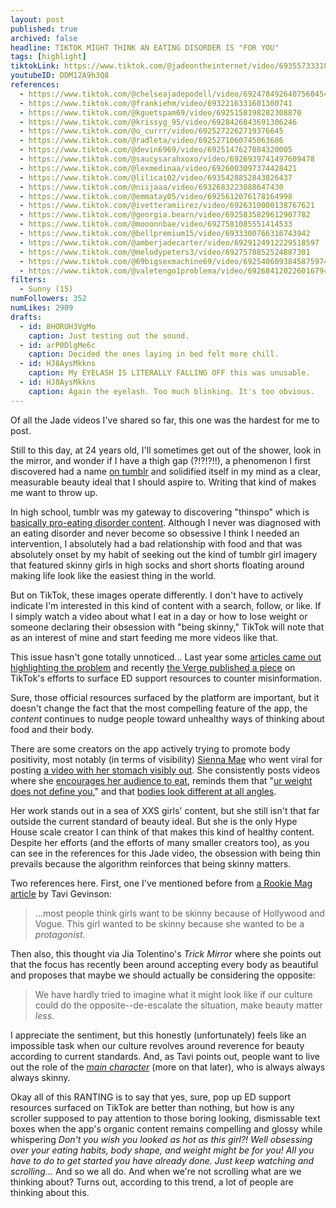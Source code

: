 ```yaml
---
layout: post
published: true
archived: false
headline: TIKTOK MIGHT THINK AN EATING DISORDER IS "FOR YOU"
tags: [highlight]
tiktokLink: https://www.tiktok.com/@jadeontheinternet/video/6935573331072634118
youtubeID: DDM12A9h3Q8
references:
  - https://www.tiktok.com/@chelseajadepodell/video/6924784926407560454
  - https://www.tiktok.com/@frankiehm/video/6932216331601300741
  - https://www.tiktok.com/@kguetspam69/video/6925158198282308870
  - https://www.tiktok.com/@krissyg_95/video/6928426843691306246
  - https://www.tiktok.com/@o_currr/video/6925272262719376645
  - https://www.tiktok.com/@radleta/video/6925271060745063686
  - https://www.tiktok.com/@devin6969/video/6925147627084320005
  - https://www.tiktok.com/@saucysarahxoxo/video/6926939741497609478
  - https://www.tiktok.com/@lexmedinaa/video/6926003097374428421
  - https://www.tiktok.com/@lilicai02/video/6935428852843826437
  - https://www.tiktok.com/@niijaaa/video/6932683223088647430
  - https://www.tiktok.com/@emmatay05/video/6925612076178164998
  - https://www.tiktok.com/@ivetteramiirez/video/6926310000138767621
  - https://www.tiktok.com/@georgia.bearn/video/6925835829612907782
  - https://www.tiktok.com/@mooonnbae/video/6927581085551414533
  - https://www.tiktok.com/@bellpremium15/video/6933300766316743942
  - https://www.tiktok.com/@amberjadecarter/video/6929124912229518597
  - https://www.tiktok.com/@melodypeters3/video/6927578852524887301
  - https://www.tiktok.com/@69bigsexmachine69/video/6925406093845875974
  - https://www.tiktok.com/@valetengo1problema/video/6926841202260167941
filters:
  - Sunny (15)
numFollowers: 352
numLikes: 2909
drafts:
  - id: 8HORUH3VgMo
    caption: Just testing out the sound.
  - id: arP0DlgMe6c
    caption: Decided the ones laying in bed felt more chill.
  - id: HJ8AysMkkns
    caption: My EYELASH IS LITERALLY FALLING OFF this was unusable.
  - id: HJ8AysMkkns
    caption: Again the eyelash. Too much blinking. It's too obvious.
---
```


Of all the Jade videos I've shared so far, this one was the hardest for me to post.

Still to this day, at 24 years old, I'll sometimes get out of the shower, look in the mirror, and wonder if I have a thigh gap (?!?!?!!), a phenomenon I first discovered had a name [on tumblr](https://www.cosmopolitan.com/lifestyle/news/a18504/stop-thigh-gap/) and solidified itself in my mind as a clear, measurable beauty ideal that I should aspire to. Writing that kind of makes me want to throw up.

In high school, tumblr was my gateway to discovering "thinspo" which is [basically pro-eating disorder content](https://www.theatlantic.com/sexes/archive/2013/05/an-epidemic-basically-a-conflicted-weight-loss-blogger-on-thinspo/275671/). Although I never was diagnosed with an eating disorder and never become so obsessive I think I needed an intervention, I absolutely had a bad relationship with food and that was absolutely onset by my habit of seeking out the kind of tumblr girl imagery that featured skinny girls in high socks and short shorts floating around making life look like the easiest thing in the world.

But on TikTok, these images operate differently. I don't have to actively indicate I'm interested in this kind of content with a search, follow, or like. If I simply watch a video about what I eat in a day or how to lose weight or someone declaring their obsession with "being skinny," TikTok will note that as an interest of mine and start feeding me more videos like that.

This issue hasn't gone totally unnoticed... Last year some [articles came out](https://www.buzzfeed.com/cameronwilson/tiktok-eating-disorder-videos-algorithm-for-you-page) [highlighting the problem](https://www.theguardian.com/technology/2020/dec/07/tiktok-investigating-videos-promoting-starvation-and-anorexia) and recently [the Verge published a piece](https://www.theverge.com/2021/2/22/22292166/tiktok-eating-disorder-support-resources-hashtags) on TikTok's efforts to surface ED support resources to counter misinformation.

Sure, those official resources surfaced by the platform are important, but it doesn't change the fact that the most compelling feature of the app, the _content_ continues to nudge people toward unhealthy ways of thinking about food and their body.

There are some creators on the app actively trying to promote body positivity, most notably (in terms of visibility) [Sienna Mae](https://www.tiktok.com/@siennamae?lang=en) who went viral for posting [a video with her stomach visibly out](https://www.tiktok.com/@siennamae/video/6861428249403182342). She consistently posts videos where she [encourages her audience to eat](https://www.tiktok.com/@siennamae/video/6908002327639117062), reminds them that "[ur weight does not define you](https://www.tiktok.com/@siennamae/video/6911470133642890501)," and that [bodies look different at all angles](https://www.tiktok.com/@siennamae/video/6895099539095686405).

Her work stands out in a sea of XXS girls' content, but she still isn't that far outside the current standard of beauty ideal. But she is the only Hype House scale creator I can think of that makes this kind of healthy content. Despite her efforts (and the efforts of many smaller creators too), as you can see in the references for this Jade video, the obsession with being thin prevails because the algorithm reinforces that being skinny matters.

Two references here. First, one I've mentioned before from [a Rookie Mag article](https://www.rookiemag.com/2012/01/how-to-not-care-what-other-people-think-of-you/) by Tavi Gevinson:

> ...most people think girls want to be skinny because of Hollywood and Vogue. This girl wanted to be skinny because she wanted to be a _protagonist_.

Then also, this thought via Jia Tolentino's _Trick Mirror_ where she points out that the focus has recently been around accepting every body as beautiful and proposes that maybe we should actually be considering the opposite:

> We have hardly tried to imagine what it might look like if our culture could do the opposite--de-escalate the situation, make beauty matter _less_.

I appreciate the sentiment, but this honestly (unfortunately) feels like an impossible task when our culture revolves around reverence for beauty according to current standards. And, as Tavi points out, people want to live out the role of the [_main character_](https://reallifemag.com/main-character-energy/) (more on that later), who is always always always skinny.

Okay all of this RANTING is to say that yes, sure, pop up ED support resources surfaced on TikTok are better than nothing, but how is any scroller supposed to pay attention to those boring looking, dismissable text boxes when the app's organic content remains compelling and glossy while whispering _Don't you wish you looked as hot as this girl?! Well obsessing over your eating habits, body shape, and weight might be for you! All you have to do to get started you have already done. Just keep watching and scrolling..._ And so we all do. And when we're not scrolling what are we thinking about? Turns out, according to this trend, a lot of people are thinking about this.
